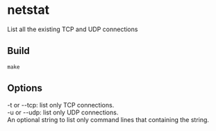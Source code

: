 # netstat
List all the existing TCP and UDP connections

## Build
`make`

## Options
-t or --tcp: list only TCP connections.   
-u or --udp: list only UDP connections.   
An optional string to list only command lines that containing the string.
